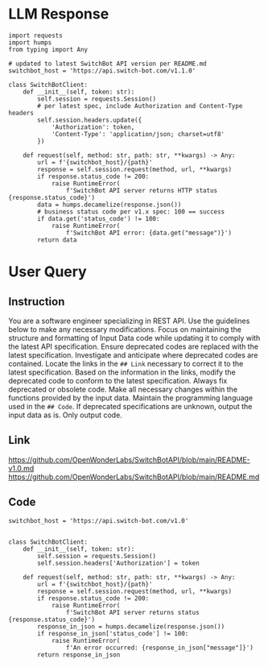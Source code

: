 # LLM Response
```
import requests
import humps
from typing import Any

# updated to latest SwitchBot API version per README.md
switchbot_host = 'https://api.switch-bot.com/v1.1.0'

class SwitchBotClient:
    def __init__(self, token: str):
        self.session = requests.Session()
        # per latest spec, include Authorization and Content-Type headers
        self.session.headers.update({
            'Authorization': token,
            'Content-Type': 'application/json; charset=utf8'
        })

    def request(self, method: str, path: str, **kwargs) -> Any:
        url = f'{switchbot_host}/{path}'
        response = self.session.request(method, url, **kwargs)
        if response.status_code != 200:
            raise RuntimeError(
                f'SwitchBot API server returns HTTP status {response.status_code}')
        data = humps.decamelize(response.json())
        # business status code per v1.x spec: 100 == success
        if data.get('status_code') != 100:
            raise RuntimeError(
                f'SwitchBot API error: {data.get("message")}')
        return data
```

# User Query
## Instruction
You are a software engineer specializing in REST API.
Use the guidelines below to make any necessary modifications.
Focus on maintaining the structure and formatting of Input Data code while updating it to comply with the latest API specification.
Ensure deprecated codes are replaced with the latest specification.
Investigate and anticipate where deprecated codes are contained. Locate the links in the `## Link` necessary to correct it to the latest specification.
Based on the information in the links, modify the deprecated code to conform to the latest specification.
Always fix deprecated or obsolete code. Make all necessary changes within the functions provided by the input data.
Maintain the programming language used in the `## Code`.
If deprecated specifications are unknown, output the input data as is.
Only output code.

## Link
https://github.com/OpenWonderLabs/SwitchBotAPI/blob/main/README-v1.0.md
https://github.com/OpenWonderLabs/SwitchBotAPI/blob/main/README.md

## Code
```
switchbot_host = 'https://api.switch-bot.com/v1.0'


class SwitchBotClient:
    def __init__(self, token: str):
        self.session = requests.Session()
        self.session.headers['Authorization'] = token

    def request(self, method: str, path: str, **kwargs) -> Any:
        url = f'{switchbot_host}/{path}'
        response = self.session.request(method, url, **kwargs)
        if response.status_code != 200:
            raise RuntimeError(
                f'SwitchBot API server returns status {response.status_code}')
        response_in_json = humps.decamelize(response.json())
        if response_in_json['status_code'] != 100:
            raise RuntimeError(
                f'An error occurred: {response_in_json["message"]}')
        return response_in_json

```